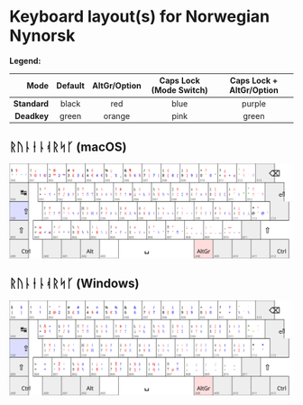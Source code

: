 # Keyboard layout(s) for Norwegian Nynorsk

**Legend:**

| Mode       | Default | AltGr/Option | Caps Lock (Mode Switch) | Caps Lock + AltGr/Option |
| ----------:|:-------:|:------------:|:-----------------------:|:------------------------:|
|**Standard**| black   | red          | blue                    | purple                   |
|**Deadkey** | green   | orange       | pink                    | green                    |


## ᚱᚢᚿᛂᚿᚮᚱᛋᚴ (macOS)

![Runetastatur for macOS](nno_Runr_mac.svg)

## ᚱᚢᚿᛂᚿᚮᚱᛋᚴ (Windows)

![Runetastatur for Windows](nno_Runr_win.svg)

